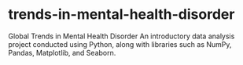 # trends-in-mental-health-disorder
Global Trends in Mental Health Disorder
An introductory data analysis project conducted using Python, along with libraries such as NumPy, Pandas, Matplotlib, and Seaborn.
